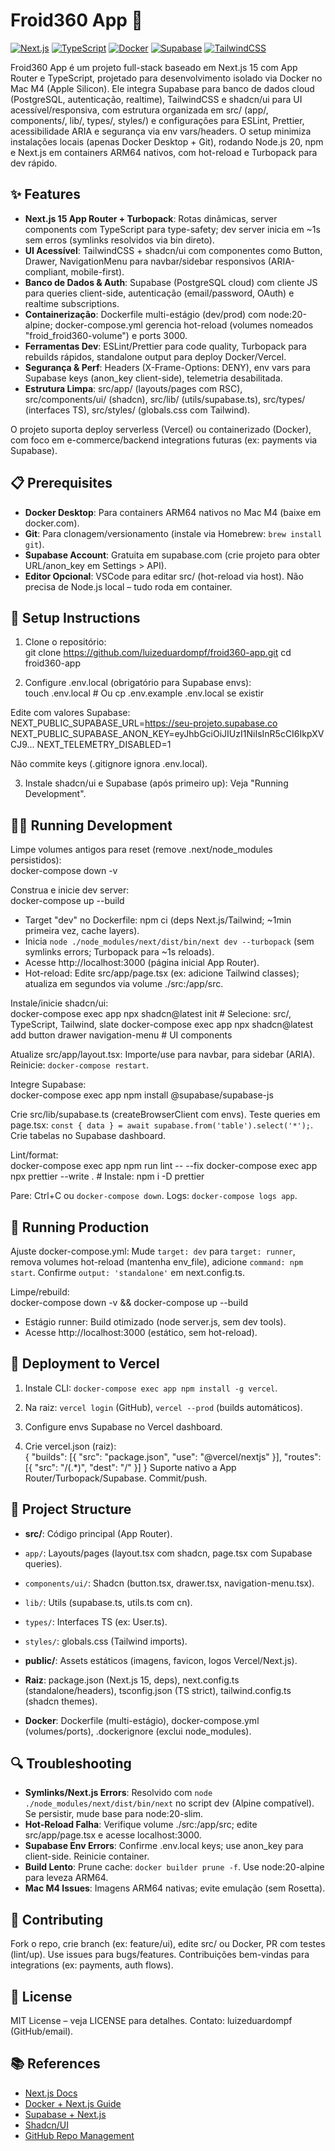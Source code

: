 # Froid360 App 🚀

[![Next.js](https://img.shields.io/badge/Next.js-15.5.4-blue?style=flat&logo=next.js)](https://nextjs.org)
[![TypeScript](https://img.shields.io/badge/TypeScript-5-blue?style=flat&logo=typescript)](https://www.typescriptlang.org)
[![Docker](https://img.shields.io/badge/Docker-20-alpine-blue?style=flat&logo=docker)](https://www.docker.com)
[![Supabase](https://img.shields.io/badge/Supabase-PostgreSQL-purple?style=flat&logo=supabase)](https://supabase.com)
[![TailwindCSS](https://img.shields.io/badge/TailwindCSS-3.4-blue?style=flat&logo=tailwind)](https://tailwindcss.com)

Froid360 App é um projeto full-stack baseado em Next.js 15 com App Router e TypeScript, projetado para desenvolvimento isolado via Docker no Mac M4 (Apple Silicon). Ele integra Supabase para banco de dados cloud (PostgreSQL, autenticação, realtime), TailwindCSS e shadcn/ui para UI acessível/responsiva, com estrutura organizada em src/ (app/, components/, lib/, types/, styles/) e configurações para ESLint, Prettier, acessibilidade ARIA e segurança via env vars/headers. O setup minimiza instalações locais (apenas Docker Desktop + Git), rodando Node.js 20, npm e Next.js em containers ARM64 nativos, com hot-reload e Turbopack para dev rápido.

## ✨ Features

- **Next.js 15 App Router + Turbopack**: Rotas dinâmicas, server components com TypeScript para type-safety; dev server inicia em ~1s sem erros (symlinks resolvidos via bin direto).
- **UI Acessível**: TailwindCSS + shadcn/ui com componentes como Button, Drawer, NavigationMenu para navbar/sidebar responsivos (ARIA-compliant, mobile-first).
- **Banco de Dados & Auth**: Supabase (PostgreSQL cloud) com cliente JS para queries client-side, autenticação (email/password, OAuth) e realtime subscriptions.
- **Containerização**: Dockerfile multi-estágio (dev/prod) com node:20-alpine; docker-compose.yml gerencia hot-reload (volumes nomeados "froid_froid360-volume") e ports 3000.
- **Ferramentas Dev**: ESLint/Prettier para code quality, Turbopack para rebuilds rápidos, standalone output para deploy Docker/Vercel.
- **Segurança & Perf**: Headers (X-Frame-Options: DENY), env vars para Supabase keys (anon_key client-side), telemetria desabilitada.
- **Estrutura Limpa**: src/app/ (layouts/pages com RSC), src/components/ui/ (shadcn), src/lib/ (utils/supabase.ts), src/types/ (interfaces TS), src/styles/ (globals.css com Tailwind).

O projeto suporta deploy serverless (Vercel) ou containerizado (Docker), com foco em e-commerce/backend integrations futuras (ex: payments via Supabase).

## 📋 Prerequisites

- **Docker Desktop**: Para containers ARM64 nativos no Mac M4 (baixe em docker.com).
- **Git**: Para clonagem/versionamento (instale via Homebrew: `brew install git`).
- **Supabase Account**: Gratuita em supabase.com (crie projeto para obter URL/anon_key em Settings > API).
- **Editor Opcional**: VSCode para editar src/ (hot-reload via host).
Não precisa de Node.js local – tudo roda em container.

## 🚀 Setup Instructions

1. Clone o repositório:  
git clone https://github.com/luizeduardompf/froid360-app.git
cd froid360-app

2. Configure .env.local (obrigatório para Supabase envs):  
touch .env.local # Ou cp .env.example .env.local se existir

Edite com valores Supabase:  
NEXT_PUBLIC_SUPABASE_URL=https://seu-projeto.supabase.co
NEXT_PUBLIC_SUPABASE_ANON_KEY=eyJhbGciOiJIUzI1NiIsInR5cCI6IkpXVCJ9...
NEXT_TELEMETRY_DISABLED=1

Não commite keys (.gitignore ignora .env.local).

3. Instale shadcn/ui e Supabase (após primeiro up): Veja "Running Development".

## 🏃‍♂️ Running Development

Limpe volumes antigos para reset (remove .next/node_modules persistidos):  
docker-compose down -v

Construa e inicie dev server:  
docker-compose up --build

- Target "dev" no Dockerfile: npm ci (deps Next.js/Tailwind; ~1min primeira vez, cache layers).
- Inicia `node ./node_modules/next/dist/bin/next dev --turbopack` (sem symlinks errors; Turbopack para ~1s reloads).
- Acesse http://localhost:3000 (página inicial App Router).
- Hot-reload: Edite src/app/page.tsx (ex: adicione Tailwind classes); atualiza em segundos via volume ./src:/app/src.

Instale/inicie shadcn/ui:  
docker-compose exec app npx shadcn@latest init # Selecione: src/, TypeScript, Tailwind, slate
docker-compose exec app npx shadcn@latest add button drawer navigation-menu # UI components

Atualize src/app/layout.tsx: Importe/use <NavigationMenu> para navbar, <Drawer> para sidebar (ARIA). Reinicie: `docker-compose restart`.

Integre Supabase:  
docker-compose exec app npm install @supabase/supabase-js

Crie src/lib/supabase.ts (createBrowserClient com envs). Teste queries em page.tsx: `const { data } = await supabase.from('table').select('*');`. Crie tabelas no Supabase dashboard.

Lint/format:  
docker-compose exec app npm run lint -- --fix
docker-compose exec app npx prettier --write . # Instale: npm i -D prettier

Pare: Ctrl+C ou `docker-compose down`. Logs: `docker-compose logs app`.

## 🔧 Running Production

Ajuste docker-compose.yml: Mude `target: dev` para `target: runner`, remova volumes hot-reload (mantenha env_file), adicione `command: npm start`. Confirme `output: 'standalone'` em next.config.ts.

Limpe/rebuild:  
docker-compose down -v && docker-compose up --build

- Estágio runner: Build otimizado (node server.js, sem dev tools).
- Acesse http://localhost:3000 (estático, sem hot-reload).

## 🚀 Deployment to Vercel

1. Instale CLI: `docker-compose exec app npm install -g vercel`.

2. Na raiz: `vercel login` (GitHub), `vercel --prod` (builds automáticos).

3. Configure envs Supabase no Vercel dashboard.

4. Crie vercel.json (raiz):  
{
"builds": [{ "src": "package.json", "use": "@vercel/nextjs" }],
"routes": [{ "src": "/(.*)", "dest": "/" }]
}
Suporte nativo a App Router/Turbopack/Supabase. Commit/push.

## 📁 Project Structure

- **src/**: Código principal (App Router).  
- `app/`: Layouts/pages (layout.tsx com shadcn, page.tsx com Supabase queries).  
- `components/ui/`: Shadcn (button.tsx, drawer.tsx, navigation-menu.tsx).  
- `lib/`: Utils (supabase.ts, utils.ts com cn).  
- `types/`: Interfaces TS (ex: User.ts).  
- `styles/`: globals.css (Tailwind imports).  

- **public/**: Assets estáticos (imagens, favicon, logos Vercel/Next.js).  

- **Raiz**: package.json (Next.js 15, deps), next.config.ts (standalone/headers), tsconfig.json (TS strict), tailwind.config.ts (shadcn themes).  

- **Docker**: Dockerfile (multi-estágio), docker-compose.yml (volumes/ports), .dockerignore (exclui node_modules).  

## 🔍 Troubleshooting

- **Symlinks/Next.js Errors**: Resolvido com `node ./node_modules/next/dist/bin/next` no script dev (Alpine compatível). Se persistir, mude base para node:20-slim.  
- **Hot-Reload Falha**: Verifique volume ./src:/app/src; edite src/app/page.tsx e acesse localhost:3000.  
- **Supabase Env Errors**: Confirme .env.local keys; use anon_key para client-side. Reinicie container.  
- **Build Lento**: Prune cache: `docker builder prune -f`. Use node:20-alpine para leveza ARM64.  
- **Mac M4 Issues**: Imagens ARM64 nativas; evite emulação (sem Rosetta).  

## 🤝 Contributing

Fork o repo, crie branch (ex: feature/ui), edite src/ ou Docker, PR com testes (lint/up). Use issues para bugs/features. Contribuições bem-vindas para integrations (ex: payments, auth flows).

## 📄 License

MIT License – veja LICENSE para detalhes. Contato: luizeduardompf (GitHub/email).

## 📚 References

- [Next.js Docs](https://nextjs.org/docs)  
- [Docker + Next.js Guide](https://blog.jonrshar.pe/2024/Dec/24/nextjs-prisma-docker.html)  
- [Supabase + Next.js](https://supabase.com/docs/guides/getting-started/tutorials/with-nextjs)  
- [Shadcn/UI](https://ui.shadcn.com/docs)  
- [GitHub Repo Management](https://docs.github.com/en/repositories)  
